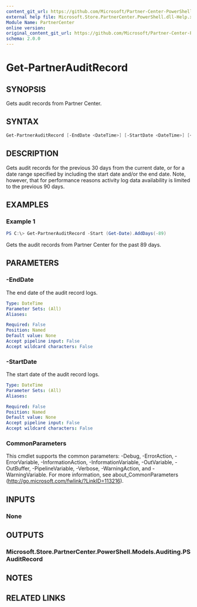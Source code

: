 ```yaml
---
content_git_url: https://github.com/Microsoft/Partner-Center-PowerShell/blob/master/docs/help/Get-PartnerAuditRecord.md
external help file: Microsoft.Store.PartnerCenter.PowerShell.dll-Help.xml
Module Name: PartnerCenter
online version:
original_content_git_url: https://github.com/Microsoft/Partner-Center-PowerShell/blob/master/docs/help/Get-PartnerAuditRecord.md
schema: 2.0.0
---
```


# Get-PartnerAuditRecord

## SYNOPSIS
Gets audit records from Partner Center.

## SYNTAX

```powershell
Get-PartnerAuditRecord [-EndDate <DateTime>] [-StartDate <DateTime>] [<CommonParameters>]
```

## DESCRIPTION
Gets audit records for the previous 30 days from the current date, or for a date range specified by including the start date and/or the end date. Note, however, that for performance reasons activity log data availability is limited to the previous 90 days.

## EXAMPLES

### Example 1
```powershell
PS C:\> Get-PartnerAuditRecord -Start (Get-Date).AddDays(-89)
```

Gets the audit records from Partner Center for the past 89 days.

## PARAMETERS

### -EndDate
The end date of the audit record logs.

```yaml
Type: DateTime
Parameter Sets: (All)
Aliases:

Required: False
Position: Named
Default value: None
Accept pipeline input: False
Accept wildcard characters: False
```

### -StartDate
The start date of the audit record logs.

```yaml
Type: DateTime
Parameter Sets: (All)
Aliases:

Required: False
Position: Named
Default value: None
Accept pipeline input: False
Accept wildcard characters: False
```

### CommonParameters
This cmdlet supports the common parameters: -Debug, -ErrorAction, -ErrorVariable, -InformationAction, -InformationVariable, -OutVariable, -OutBuffer, -PipelineVariable, -Verbose, -WarningAction, and -WarningVariable. For more information, see about_CommonParameters (http://go.microsoft.com/fwlink/?LinkID=113216).

## INPUTS

### None

## OUTPUTS

### Microsoft.Store.PartnerCenter.PowerShell.Models.Auditing.PSAuditRecord

## NOTES

## RELATED LINKS
